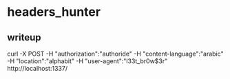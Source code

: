 # headers_hunter
## writeup

curl -X POST -H "authorization":"authoride" -H "content-language":"arabic" -H "location":"alphabit" -H "user-agent":"l33t_br0w\$3r" http://localhost:1337/